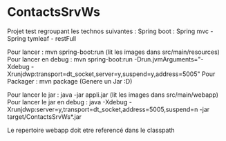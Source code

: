 ContactsSrvWs
=============
Projet test regroupant les technos suivantes :
Spring boot : Spring mvc - Spring tymleaf - restFull


Pour lancer : mvn spring-boot:run (lit les images dans src/main/resources)
Pour lancer en debug : mvn spring-boot:run -Drun.jvmArguments="-Xdebug -Xrunjdwp:transport=dt_socket,server=y,suspend=y,address=5005"
Pour Packager : mvn package (Genere un Jar :D)

Pour lancer le jar : java -jar appli.jar (lit les images dans src/main/webapp)
Pour lancer le jar en debug : java -Xdebug -Xrunjdwp:server=y,transport=dt_socket,address=5005,suspend=n -jar target/ContactsSrvWs*.jar

Le repertoire webapp doit etre referencé dans le classpath
<classpathentry kind="src" path="src/main/webapp"/>
